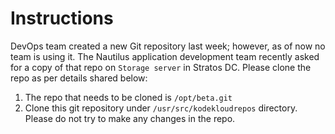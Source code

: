 # Instructions

DevOps team created a new Git repository last week; however, as of now 
no team is using it. The Nautilus application development team recently 
asked for a copy of that repo on `Storage server` in Stratos DC. Please clone the repo as per details shared below:

1. The repo that needs to be cloned is `/opt/beta.git`
2. Clone this git repository under `/usr/src/kodekloudrepos` directory. Please do not try to make any changes in the repo.
